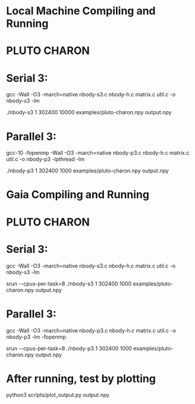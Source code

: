 # Local Machine Compiling and Running

# PLUTO CHARON
# Serial 3:
gcc -Wall -O3 -march=native nbody-s3.c nbody-h.c matrix.c util.c -o nbody-s3 -lm

./nbody-s3 1 302400 10000 examples/pluto-charon.npy output.npy

# Parallel 3:
gcc-10 -fopenmp -Wall -O3 -march=native nbody-p3.c nbody-h.c matrix.c util.c -o nbody-p3 -lpthread -lm

./nbody-p3 1 302400 1000 examples/pluto-charon.npy output.npy

# Gaia Compiling and Running

# PLUTO CHARON
# Serial 3:
gcc -Wall -O3 -march=native nbody-s3.c nbody-h.c matrix.c util.c -o nbody-s3 -lm

srun --cpus-per-task=8 ./nbody-s3 1 302400 1000 examples/pluto-charon.npy output.npy

# Parallel 3:
gcc -Wall -O3 -march=native nbody-p3.c nbody-h.c matrix.c util.c -o nbody-p3 -lm -fopenmp

srun --cpus-per-task=8 ./nbody-p3 1 302400 1000 examples/pluto-charon.npy output.npy

# After running, test by plotting
python3 scripts/plot_output.py output.npy